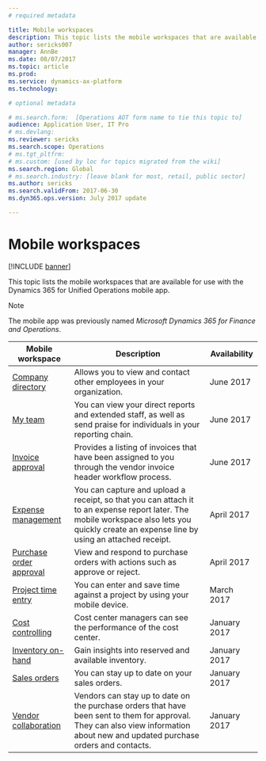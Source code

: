 ```yaml
---
# required metadata

title: Mobile workspaces 
description: This topic lists the mobile workspaces that are available for use.
author: sericks007
manager: AnnBe
ms.date: 08/07/2017
ms.topic: article
ms.prod: 
ms.service: dynamics-ax-platform
ms.technology: 

# optional metadata

# ms.search.form:  [Operations AOT form name to tie this topic to]
audience: Application User, IT Pro
# ms.devlang: 
ms.reviewer: sericks
ms.search.scope: Operations 
# ms.tgt_pltfrm: 
# ms.custom: [used by loc for topics migrated from the wiki]
ms.search.region: Global
# ms.search.industry: [leave blank for most, retail, public sector]
ms.author: sericks
ms.search.validFrom: 2017-06-30 
ms.dyn365.ops.version: July 2017 update 

---
```


# Mobile workspaces

[!INCLUDE [banner](../includes/banner.md)]

This topic lists the mobile workspaces that are available for use with the Dynamics 365 for Unified Operations mobile app.

> [!NOTE]
> The mobile app was previously named *Microsoft Dynamics 365 for Finance and Operations*.

| Mobile workspace     | Description   | Availability   |
|----------------------|---------------|--------------|
|[Company directory](company-directory-mobile-workspace.md)| Allows you to view and contact other employees in your organization.| June 2017 |    
|[My team](manager-self-service-mobile-workspace.md)| You can view your direct reports and extended staff, as well as send praise for individuals in your reporting chain.|June 2017 |     
|[Invoice approval](invoice-approval-mobile-workspace.md)| Provides a listing of invoices that have been assigned to you through the vendor invoice header workflow process.| June 2017   |
| [Expense management](../../financials/expense-management/expense-management-mobile-workspace.md) | You can capture and upload a receipt, so that you can attach it to an expense report later. The mobile workspace also lets you quickly create an expense line by using an attached receipt. | April 2017 |
| [Purchase order approval](../../supply-chain/procurement/purchase-order-mobile-workspace.md) | View and respond to purchase orders with actions such as approve or reject. | April 2017 |
| [Project time entry](../../financials/project-management/project-time-entry-mobile-workspace.md) | You can enter and save time against a project by using your mobile device. | March 2017 |
| [Cost controlling](../../financials/cost-accounting/cost-controlling-mobile-workspace.md)     | Cost center managers can see the performance of the cost center.                                                                                               |  January 2017        |
| [Inventory on-hand](../../supply-chain/inventory/inventory-on-hand-mobile-workspace.md)    | Gain insights into reserved and available inventory.                                                                                                    |   January 2017       |
| [Sales orders](../../supply-chain/sales-marketing/sales-orders-mobile-workspace.md)         | You can stay up to date on your sales orders.                                                                                                                          |  January 2017                  |
| [Vendor collaboration](../../supply-chain/procurement/vendor-collaboration-mobile-workspace.md) | Vendors can stay up to date on the purchase orders that have been sent to them for approval. They can also view information about new and updated purchase orders and contacts. |January 2017    |

